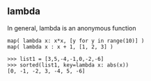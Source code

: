## lambda

In general, lambda is an anonymous function

```
map( lambda x: x*x, [y for y in range(10)] )
map( lambda x : x + 1, [1, 2, 3] )

>>> list1 = [3,5,-4,-1,0,-2,-6]
>>> sorted(list1, key=lambda x: abs(x))
[0, -1, -2, 3, -4, 5, -6]

```



